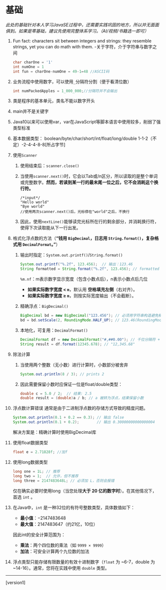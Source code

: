 # 基础

*此处的基础针对本人学习JavaSE过程中，还需要实践巩固的地方，所以并无面面俱到。如果是零基础，建议先使用完整体系学习。（AI/视频/书籍选一即可）*



1. Fun fact: characters sit between integers and strings: they resemble strings, yet you can do math with them.
   -关于字符，介于字符串与数字之间

   ```java
   char charOne = '1'
   int numOne = 1
   int fun = charOne-numOne = 49-1=48 //ASCII码
   ```

2. 业务流程中使用数字，可以使用`_`分隔符分割（便于看清位数）
   ```java
   int numPackedApples = 1_000_000;//分隔符并不会输出
   ```

3. 类是程序的基本单元，类名不能以数字开头

4. main并不是关键字

5. Java10以来可以使用var，var在JavaScript等脚本语言中使用较多，削弱了强类型标准

6. 基本数据类型：
   boolean/byte/char/short/int/float/long/double
   1-1-2（不定）-2-4-4-8-8[所占字节]

7. 使用`Scanner`

   1. 使用结束后：`scanner.close()`

   2. 当使用`scanner.next()`时，它会以Tab或/n区分，所以读取的是整个单词或完整数字。**然而，若读到某一行的最末尾一位之后，它不会消耗这个换行符。**
      ```
      /*input*/
      "Hello world"
      "Bye world"
      //使用两次scanner.next()后，光标停在"world"之后，不换行
      ```

   3. 因此，使用`nextLine()`能够读完光标所在行的剩余部分，并消耗换行符，使得下次读取能从下一行出发。

8. 格式化浮点数的方法（**“钱用 `BigDecimal`，日志用 `String.format()`，复杂格式用 `DecimalFormat`。”**）

   1. 输出时指定：`System.out.printf()`/`String.format()`
      ```java
      System.out.printf("%.2f", 123.456);  // 输出：123.46
      String formatted = String.format("%.2f", 123.456); // formatted = 123.46
      ```

      `%m.nf`：m表示数字显示宽度（包含小数点后），n表示小数点后几位

      - **如果实际数字宽度 < `m`**，默认用 **空格填充左侧**（右对齐）。
      - **如果实际数字宽度 ≥ `m`**，则按实际宽度输出（不会截断）。

   2. 精确浮点：`BigDecimal()`
      ```java
      BigDecimal bd = new BigDecimal("123.456"); // 必须用字符串构造避免精度丢失
      bd = bd.setScale(2, RoundingMode.HALF_UP); // 123.46(RoundingMode.HALF_UP四舍五入)
      ```

   3. 本地化，可复用：`DecimalFormat()`
      ```java
      DecimalFormat df = new DecimalFormat("#,##0.00"); // 千位分隔符 + 2位小数
      String result = df.format(12345.678); // "12,345.68"
      ```

9. 除法计算

   1. 当使用两个整数（无小数）进行计算时，小数部分被舍弃
      ```java
      System.out.println(8 / 3); // prints 2
      ```

   2. 因此需要保留小数时应保证一位是float/double类型：
      ```java
      double c = 5.0 / 2;  // 结果: 2.5
      double result = (double)a / b; // a 被转为浮点，结果保留小数
      ```

10. 浮点数计算错误
    通常是由于二进制浮点数的存储方式导致的精度问题。

    ```java
    System.out.println(0.1 + 0.2 == 0.3); // 输出 false
    System.out.println(0.1 + 0.2);        // 输出 0.30000000000000004
    ```

    解决方案是：精确计算时使用BigDecimal库

11. 使用float数据类型
    ```java
    float e = 2.71828f; //加f
    ```

12. 使用long数据类型

    ```java
    long one = 1L; // 推荐
    long two = 1;  // 允许，但不推荐
    long three = 2147483648L; // 必须加 L，否则会报错
    ```

    仅在确实必要时使用long（当您处理**大于 20 亿的数字时**）。在其他情况下，首选 `int` 。

13. 在Java中，`int` 是一种32位的有符号整数类型，具体数值如下：

    - **最小值**：−2147483648
    - **最大值**：2147483647（约21亿，10位）

    因此int的安全计算范围为：

    - **乘法**：两个四位数的乘法（如 `9999 × 9999`）
    - **加法**：可安全计算两个九位数的加法

14. 浮点类型只能存储有限数量的有效十进制数字（`float` 为 ~6-7，double 为 ~14-16）。通常，您将在实践中使用 `double` 类型。

-----

[version1]



























































